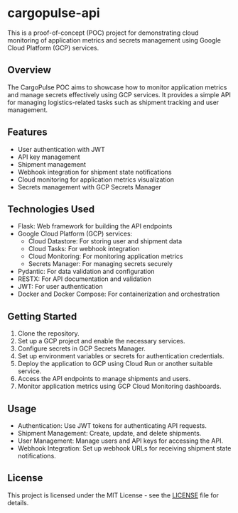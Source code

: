 # cargopulse-api

This is a proof-of-concept (POC) project for demonstrating cloud monitoring of application metrics and secrets management using Google Cloud Platform (GCP) services.

## Overview

The CargoPulse POC aims to showcase how to monitor application metrics and manage secrets effectively using GCP services. It provides a simple API for managing logistics-related tasks such as shipment tracking and user management.

## Features

- User authentication with JWT
- API key management
- Shipment management
- Webhook integration for shipment state notifications
- Cloud monitoring for application metrics visualization
- Secrets management with GCP Secrets Manager

## Technologies Used

- Flask: Web framework for building the API endpoints
- Google Cloud Platform (GCP) services:
  - Cloud Datastore: For storing user and shipment data
  - Cloud Tasks: For webhook integration
  - Cloud Monitoring: For monitoring application metrics
  - Secrets Manager: For managing secrets securely
- Pydantic: For data validation and configuration
- RESTX: For API documentation and validation
- JWT: For user authentication
- Docker and Docker Compose: For containerization and orchestration

## Getting Started

1. Clone the repository.
2. Set up a GCP project and enable the necessary services.
3. Configure secrets in GCP Secrets Manager.
4. Set up environment variables or secrets for authentication credentials.
5. Deploy the application to GCP using Cloud Run or another suitable service.
6. Access the API endpoints to manage shipments and users.
7. Monitor application metrics using GCP Cloud Monitoring dashboards.

## Usage

- Authentication: Use JWT tokens for authenticating API requests.
- Shipment Management: Create, update, and delete shipments.
- User Management: Manage users and API keys for accessing the API.
- Webhook Integration: Set up webhook URLs for receiving shipment state notifications.

## License

This project is licensed under the MIT License - see the [LICENSE](LICENSE) file for details.

